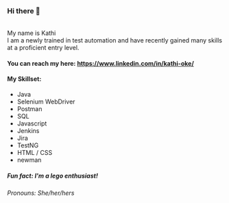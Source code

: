 ### Hi there 👋
<br> My name is Kathi<br>I am a newly trained in test automation and have recently gained many skills at a proficient entry level.

#### You can reach my here: https://www.linkedin.com/in/kathi-oke/

#### My Skillset:
* Java
* Selenium WebDriver
* Postman
* SQL
* Javascript
* Jenkins
* Jira
* TestNG
* HTML / CSS
* newman

##### Fun fact: I'm a lego enthusiast!

###### Pronouns: She/her/hers

<!--
**kathicoder/kathicoder** is a ✨ _special_ ✨ repository because its `README.md` (this file) appears on your GitHub profile.

Here are some ideas to get you started:

- 🔭 I’m currently working on ...
- 🌱 I’m currently learning ...
- 👯 I’m looking to collaborate on ...
- 🤔 I’m looking for help with ...
- 💬 Ask me about ...
- 📫 How to reach me: [![Linkedin](https://i.stack.imgur.com/gVE0j.png) LinkedIn](https://www.linkedin.com/)
&nbsp;


-->

